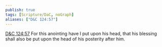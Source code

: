 ```yaml
---
publish: true
tags: [Scripture/DaC, noGraph]
aliases: ["D&C 124:57"]
---
```

[D&C 124:57](https://churchofjesuschrist.org/study/scriptures/dc-testament/dc/124?lang=eng&id=p57#p57) For this anointing have I put upon his head, that his blessing shall also be put upon the head of his posterity after him.
